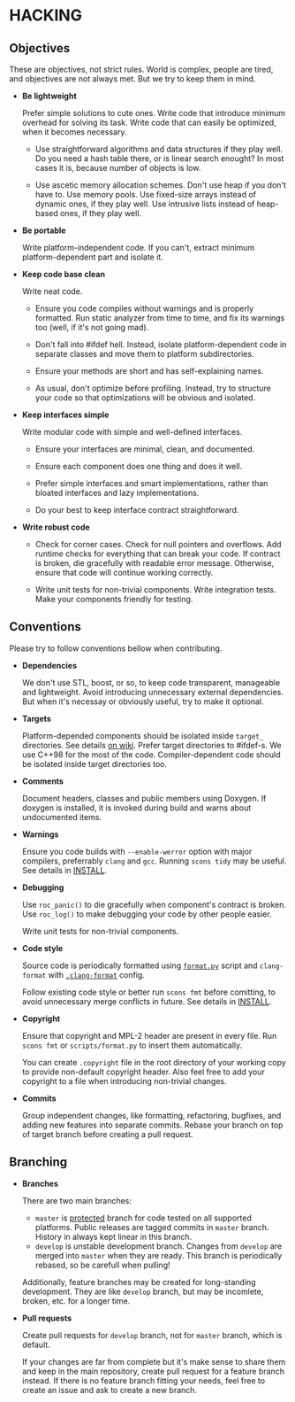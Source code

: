 HACKING
=======

Objectives
----------

These are objectives, not strict rules. World is complex, people are tired, and objectives are not always met. But we try to keep them in mind.

* **Be lightweight**

    Prefer simple solutions to cute ones. Write code that introduce minimum overhead for solving its task. Write code that can easily be optimized, when it becomes necessary.

    * Use straightforward algorithms and data structures if they play well. Do you need a hash table there, or is linear search enought? In most cases it is, because number of objects is low.

    * Use ascetic memory allocation schemes. Don't use heap if you don't have to. Use memory pools. Use fixed-size arrays instead of dynamic ones, if they play well. Use intrusive lists instead of heap-based ones, if they play well.

* **Be portable**

    Write platform-independent code. If you can't, extract minimum platform-dependent part and isolate it.

* **Keep code base clean**

    Write neat code.

    * Ensure you code compiles without warnings and is properly formatted. Run static analyzer from time to time, and fix its warnings too (well, if it's not going mad).

    * Don't fall into #ifdef hell. Instead, isolate platform-dependent code in separate classes and move them to platform subdirectories.

    * Ensure your methods are short and has self-explaining names.

    * As usual, don't optimize before profiling. Instead, try to structure your code so that optimizations will be obvious and isolated.

* **Keep interfaces simple**

    Write modular code with simple and well-defined interfaces.

    * Ensure your interfaces are minimal, clean, and documented.

    * Ensure each component does one thing and does it well.

    * Prefer simple interfaces and smart implementations, rather than bloated interfaces and lazy implementations.

    * Do your best to keep interface contract straightforward.

* **Write robust code**

    * Check for corner cases. Check for null pointers and overflows. Add runtime checks for everything that can break your code. If contract is broken, die gracefully with readable error message. Otherwise, ensure that code will continue working correctly.

    * Write unit tests for non-trivial components. Write integration tests. Make your components friendly for testing.

Conventions
-----------

Please try to follow conventions bellow when contributing.

* **Dependencies**

    We don't use STL, boost, or so, to keep code transparent, manageable and lightweight. Avoid introducing unnecessary external dependencies. But when it's necessay or obviously useful, try to make it optional.

* **Targets**

    Platform-depended components should be isolated inside `target_` directories. See details [on wiki](https://github.com/roc-project/roc/wiki/Overview#targets). Prefer target directories to #ifdef-s. We use C++98 for the most of the code. Compiler-dependent code should be isolated inside target directories too.

* **Comments**

    Document headers, classes and public members using Doxygen. If doxygen is installed, it is invoked during build and warns about undocumented items.

* **Warnings**

    Ensure you code builds with `--enable-werror` option with major compilers, preferrably `clang` and `gcc`. Running `scons tidy` may be useful. See details in [INSTALL](INSTALL.md).

* **Debugging**

    Use `roc_panic()` to die gracefully when component's contract is broken. Use `roc_log()` to make debugging your code by other people easier.

    Write unit tests for non-trivial components.

* **Code style**

    Source code is periodically formatted using [`format.py`](scripts/format.py) script and `clang-format` with [`.clang-format`](.clang-format) config.

    Follow existing code style or better run `scons fmt` before comitting, to avoid unnecessary merge conflicts in future. See details in [INSTALL](INSTALL.md).

* **Copyright**

    Ensure that copyright and MPL-2 header are present in every file. Run `scons fmt` or `scripts/format.py` to insert them automatically.

    You can create `.copyright` file in the root directory of your working copy to provide non-default copyright header. Also feel free to add your copyright to a file when introducing non-trivial changes.

* **Commits**

    Group independent changes, like formatting, refactoring, bugfixes, and adding new features into separate commits. Rebase your branch on top of target branch before creating a pull request.

Branching
---------

* **Branches**

    There are two main branches:
    * `master` is [protected](https://help.github.com/articles/about-protected-branches/) branch for code tested on all supported platforms. Public releases are tagged commits in `master` branch. History in always kept linear in this branch.
    * `develop` is unstable development branch. Changes from `develop` are merged into `master` when they are ready. This branch is periodically rebased, so be carefull when pulling!

    Additionally, feature branches may be created for long-standing development. They are like `develop` branch, but may be incomlete, broken, etc. for a longer time.

* **Pull requests**

    Create pull requests for `develop` branch, not for `master` branch, which is default.

    If your changes are far from complete but it's make sense to share them and keep in the main repository, create pull request for a feature branch instead. If there is no feature branch fitting your needs, feel free to create an issue and ask to create a new branch.
